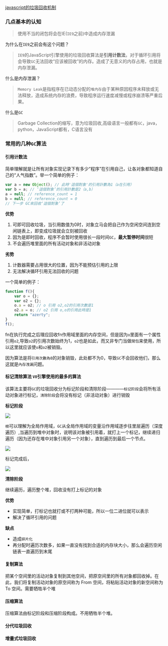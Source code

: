[javascript的垃圾回收机制]([https://codertw.com/%E7%A8%8B%E5%BC%8F%E8%AA%9E%E8%A8%80/682114/](https://codertw.com/程式語言/682114/))

### 几点基本的认知

> 使用不当的闭包将会在IE(`IE9`之前)中造成内存泄漏

为什么在`IE9`之前会有这个问题？

> `IE9`的JavaScript引擎使用的垃圾回收算法是**引用计数法**，对于循环引用将会导致`GC`无法回收“应该被回收”的内存。造成了无意义的内存占用，也就是内存泄漏。

什么是内存泄漏？

> `Memory Leak`是指程序在已动态分配的`堆内存`由于某种原因程序未释放或无法释放，造成系统内存的浪费，导致程序运行速度减慢或程序崩溃等严重后果。

什么是`GC`

> Garbage Collection的缩写，意为垃圾回收,高级语言一般都有`GC`，java，python，JavaScript都有，C语言没有

###  常用的几种`GC`算法

####  **引用计数法**

简单理解就是让所有对象实现记录下有多少“程序”在引用自己，让各对象都知道自己的“人气指数”。举一个简单的例子：

```js
var a = new Object(); // 此時'這個對象'的引用計數為1（a在引用）
var b = a; // ‘這個對象’的引用計數是2（a,b）
a = null; // reference_count = 1
b = null; // reference_count = 0 
// 下一步 GC來回收‘這個對象’了
```

**优势**

1.  可即可回收垃圾，当引用数值为0时，对象立马会把自己作为空闲空间连到空闲链表上，即变成垃圾就会立刻被回收
2. 因为是即时回收，程序不会暂时使用很长一段时间`GC`，**最大暂停时间**很短
3. 不会遍历堆里面的所有活动对象和非活动对象

**劣势**

1. 计数器需要占用很大的位置，因为不能预估引用的上限
2. 无法解决循环引用无法回收的问题

一个简单的例子：

```js
function f(){
    var o = {};
    var o2 = {};
    o.a = o2; // o 引用 o2,o2的引用次數是1
    o2.a = o; // o2 引用 o,o的引用此時是1
    return "azerty";
}
f();
```

fn在执行完成之后理应回收fn作用域里面的内存空间，但是因为`o`里面有一个属性引用`o2`,导致`o2`的引用次数始终为1，`o2`也是如此，而又非专门当做`閉包`来使用，所以这里就应该使`o`和`o2`被销毁。

因为算法是将`引用次數為0`的对象销毁，此处都不为0，导致`GC`不会回收他们，那么这就是`內存洩漏`问题。

#### **标记清除算法**  `V8`引擎使用的最多的算法

该算法主要将`GC`的垃圾回收分为标记阶段和清除阶段————`标记阶段`会将所有活动对象进行标记，`清除阶段`会将没有标记（非活动对象）进行销毁

**标记阶段**

![](https://codertw.com/wp-content/uploads/img/dyJ9w9d1eW.jpg)

`根`可以理解为全局作用域，`GC`从全局作用域的变量沿作用域逐步往里层遍历（深度遍历）,当遍历到堆中对象时，说明该对象被引用着，就打上一个标记，继续递归遍历（因为还存在堆中对象引用另一个对象），直到遍历到最后一个节点。

![](https://codertw.com/wp-content/uploads/img/UdxyXN2bg0.jpg)

标记完成后，

![](https://codertw.com/wp-content/uploads/img/trYb92Np9S.jpg)

**清除阶段**

继续遍历，遍历整个堆，回收没有打上标记的对象

**优势**

- 实现简单，打标记也就打或不打两种可能，所以一位二进位就可以表示
- 解决了循环引用的问题

**缺点**

- 造成`碎片化`
- 再分配时遍历次数多，如果一直没有找到合适的内存块大小，那么会遍历空闲链表一直遍历到末尾

#### 复制算法

把某个空间里的活动对象复制到其他空间，把原空间里的所有对象都回收掉。在此，我们将复制活动对象的原空间称为 From 空间，将粘贴活动对象的新空间称为 To 空间。需要牺牲半个堆

#### 压缩算法

压缩算法由标记阶段和压缩阶段构成。不用牺牲半个堆。

#### 分代垃圾回收

#### 增量式垃圾回收

